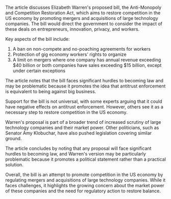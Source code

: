 The article discusses Elizabeth Warren's proposed bill, the Anti-Monopoly and Competition Restoration Act, which aims to restore competition in the US economy by promoting mergers and acquisitions of large technology companies. The bill would direct the government to consider the impact of these deals on entrepreneurs, innovation, privacy, and workers.

Key aspects of the bill include:

1. A ban on non-compete and no-poaching agreements for workers
2. Protection of gig economy workers' rights to organize
3. A limit on mergers where one company has annual revenue exceeding $40 billion or both companies have sales exceeding $15 billion, except under certain exceptions

The article notes that the bill faces significant hurdles to becoming law and may be problematic because it promotes the idea that antitrust enforcement is equivalent to being against big business.

Support for the bill is not universal, with some experts arguing that it could have negative effects on antitrust enforcement. However, others see it as a necessary step to restore competition in the US economy.

Warren's proposal is part of a broader trend of increased scrutiny of large technology companies and their market power. Other politicians, such as Senator Amy Klobuchar, have also pushed legislation covering similar ground.

The article concludes by noting that any proposal will face significant hurdles to becoming law, and Warren's version may be particularly problematic because it promotes a political statement rather than a practical solution.

Overall, the bill is an attempt to promote competition in the US economy by regulating mergers and acquisitions of large technology companies. While it faces challenges, it highlights the growing concern about the market power of these companies and the need for regulatory action to restore balance.